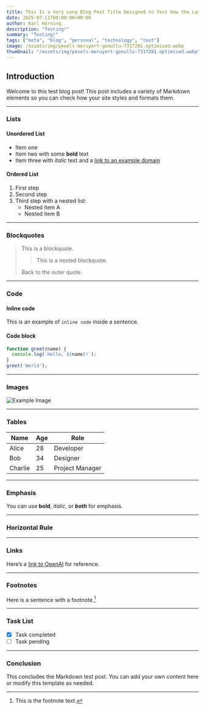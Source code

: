 ```yaml
---
title: This Is a Very Long Blog Post Title Designed to Test How the Layout Handles Wrapping, Overflow, and Responsiveness Across Different Screen Sizes and Devices Without Breaking the Design or Causing Scrollbars to Appear Unnecessarily
date: 2025-07-11T00:00:00+00:00
author: Karl Horning
description: "Testing!"
summary: "Testing!"
tags: ["meta", "blog", "personal", "technology", "test"]
image: /assets/img/pexels-meruyert-gonullu-7317281.optimised.webp
thumbnail: "/assets/img/pexels-meruyert-gonullu-7317281.optimised.webp"
---
```


## Introduction

Welcome to this test blog post! This post includes a variety of Markdown elements so you can check how your site styles and formats them.

---

### Lists

#### Unordered List

- Item one
- Item two with some **bold** text
- Item three with *italic* text and a [link to an example domain](https://example.com)

#### Ordered List

1. First step
2. Second step
3. Third step with a nested list:
    - Nested item A
    - Nested item B

---

### Blockquotes

> This is a blockquote.
>
> > This is a nested blockquote.
>
> Back to the outer quote.

---

### Code

#### Inline code

This is an example of `inline code` inside a sentence.

#### Code block

```javascript
function greet(name) {
  console.log(`Hello, ${name}!`);
}
greet('World');
````

---

### Images

![Example Image](https://placehold.co/1200x800 "This is an example image")

---

### Tables

| Name    | Age | Role            |
| ------- | --- | --------------- |
| Alice   | 28  | Developer       |
| Bob     | 34  | Designer        |
| Charlie | 25  | Project Manager |

---

### Emphasis

You can use **bold**, *italic*, or ***both*** for emphasis.

---

### Horizontal Rule

---

### Links

Here’s a [link to OpenAI](https://openai.com) for reference.

---

### Footnotes

Here is a sentence with a footnote.[^1]

[^1]: This is the footnote text.

---

### Task List

- [x] Task completed
- [ ] Task pending

---

### Conclusion

This concludes the Markdown test post. You can add your own content here or modify this template as needed.

